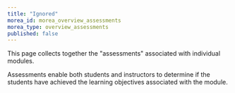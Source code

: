 ```yaml
---
title: "Ignored"
morea_id: morea_overview_assessments
morea_type: overview_assessments
published: false
---
```


This page collects together the "assessments" associated with individual modules.   

Assessments enable both students and instructors to determine if the students have achieved the learning objectives associated with the module. 
